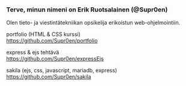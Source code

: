 ### Terve, minun nimeni on Erik Ruotsalainen (@Supr0en)

Olen tieto- ja viestintätekniikan opsikelija erikoistun web-ohjelmointiin.

portfolio (HTML & CSS kurssi)
<br>
https://github.com/Supr0en/portfolio

express & ejs tehtävä
<br>
https://github.com/Supr0en/expressEjs

sakila (ejs, css, javascript, mariadb, express)
<br>
https://github.com/Supr0en/sakila

